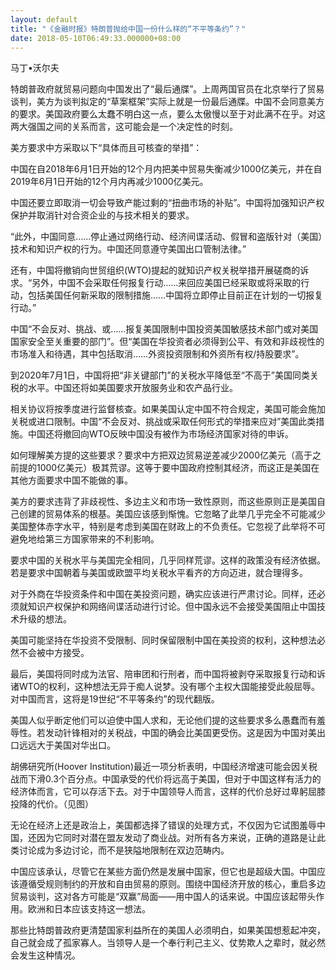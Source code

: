 ```yaml
---
layout: default
title: "《金融时报》特朗普抛给中国一份什么样的“不平等条约”？"
date: 2018-05-10T06:49:33.000000+08:00
---
```


马丁•沃尔夫

特朗普政府就贸易问题向中国发出了“最后通牒”。上周两国官员在北京举行了贸易谈判，美方为谈判拟定的“草案框架”实际上就是一份最后通牒。中国不会同意美方的要求。美国政府要么太蠢不明白这一点，要么太傲慢以至于对此满不在乎。对这两大强国之间的关系而言，这可能会是一个决定性的时刻。

美方要求中方采取以下“具体而且可核查的举措”：

中国在自2018年6月1日开始的12个月内把美中贸易失衡减少1000亿美元，并在自2019年6月1日开始的12个月内再减少1000亿美元。

中国还要立即取消一切会导致产能过剩的“扭曲市场的补贴”。中国将加强知识产权保护并取消针对合资企业的与技术相关的要求。

“此外，中国同意……停止通过网络行动、经济间谍活动、假冒和盗版针对（美国）技术和知识产权的行为。中国还同意遵守美国出口管制法律。”

还有，中国将撤销向世贸组织(WTO)提起的就知识产权关税举措开展磋商的诉求。“另外，中国不会采取任何报复行动……来回应美国已经采取或将采取的行动，包括美国任何新采取的限制措施……中国将立即停止目前正在计划的一切报复行动。”

中国“不会反对、挑战、或……报复美国限制中国投资美国敏感技术部门或对美国国家安全至关重要的部门”。但“美国在华投资者必须得到公平、有效和非歧视性的市场准入和待遇，其中包括取消……外资投资限制和外资所有权/持股要求”。

到2020年7月1日，中国将把“非关键部门”的关税水平降低至“不高于”美国同类关税的水平。中国还将如美国要求开放服务业和农产品行业。

相关协议将按季度进行监督核查。如果美国认定中国不符合规定，美国可能会施加关税或进口限制。中国“不会反对、挑战或采取任何形式的举措来应对”美国此类措施。中国还将撤回向WTO反映中国没有被作为市场经济国家对待的申诉。

如何理解美方提的这些要求？要求中方把双边贸易逆差减少2000亿美元（高于之前提的1000亿美元）极其荒谬。这等于要中国政府控制其经济，而这正是美国在其他方面要求中国不能做的事。

美方的要求违背了非歧视性、多边主义和市场一致性原则，而这些原则正是美国自己创建的贸易体系的根基。美国应该感到惭愧。它忽略了此举几乎完全不可能减少美国整体赤字水平，特别是考虑到美国在财政上的不负责任。它忽视了此举将不可避免地给第三方国家带来的不利影响。

要求中国的关税水平与美国完全相同，几乎同样荒谬。这样的政策没有经济依据。若是要求中国朝着与美国或欧盟平均关税水平看齐的方向迈进，就合理得多。

对于外商在华投资条件和中国在美投资问题，确实应该进行严肃讨论。同样，还必须就知识产权保护和网络间谍活动进行讨论。但中国永远不会接受美国阻止中国技术升级的想法。

美国可能坚持在华投资不受限制、同时保留限制中国在美投资的权利，这种想法必然不会被中方接受。

最后，美国将同时成为法官、陪审团和行刑者，而中国将被剥夺采取报复行动和诉诸WTO的权利，这种想法无异于痴人说梦。没有哪个主权大国能接受此般屈辱。对中国而言，这将是19世纪“不平等条约”的现代翻版。

美国人似乎断定他们可以迫使中国人求和，无论他们提的这些要求多么愚蠢而有羞辱性。若发动针锋相对的关税战，中国的确会比美国更受伤。这是因为中国对美出口远远大于美国对华出口。

胡佛研究所(Hoover Institution)最近一项分析表明，中国经济增速可能会因关税战而下滑0.3个百分点。中国承受的代价将远高于美国，但对于中国这样有活力的经济体而言，它可以存活下去。对于中国领导人而言，这样的代价总好过卑躬屈膝投降的代价。（见图）

无论在经济上还是政治上，美国都选择了错误的处理方式，不仅因为它试图羞辱中国，还因为它同时对潜在盟友发动了商业战。对所有各方来说，正确的道路是让此类讨论成为多边讨论，而不是狭隘地限制在双边范畴内。

中国应该承认，尽管它在某些方面仍然是发展中国家，但它也是超级大国。中国应该遵循受规则制约的开放和自由贸易的原则。围绕中国经济开放的核心，重启多边贸易谈判，这对各方可能是“双赢”局面——用中国人的话来说。中国应该起带头作用。欧洲和日本应该支持这一想法。

那些比特朗普政府更清楚国家利益所在的美国人必须明白，如果美国想惹起冲突，自己就会成了孤家寡人。当领导人是一个奉行利己主义、仗势欺人之辈时，就必然会发生这种情况。

